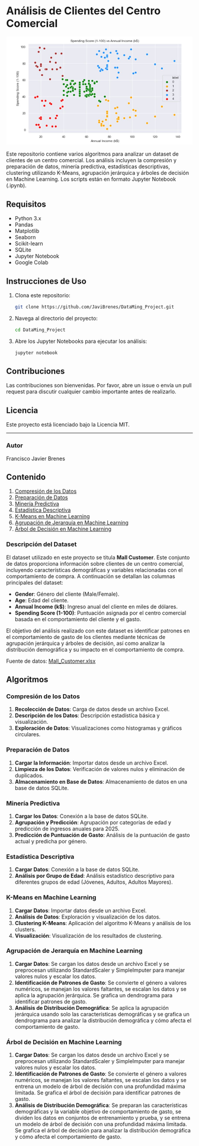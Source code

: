 # Análisis de Clientes del Centro Comercial

![Análisis de Clientes](img/customer_segmentation.jpg)

Este repositorio contiene varios algoritmos para analizar un dataset de clientes de un centro comercial. Los análisis incluyen la compresión y preparación de datos, minería predictiva, estadísticas descriptivas, clustering utilizando K-Means, agrupación jerárquica y árboles de decisión en Machine Learning. Los scripts están en formato Jupyter Notebook (.ipynb).

## Requisitos

- Python 3.x
- Pandas
- Matplotlib
- Seaborn
- Scikit-learn
- SQLite
- Jupyter Notebook
- Google Colab

## Instrucciones de Uso

1. Clona este repositorio: 
    ```bash
   git clone https://github.com/JaviBrenes/DataMing_Project.git
    ```
2. Navega al directorio del proyecto:
    ```bash
    cd DataMing_Project
    ```
3. Abre los Jupyter Notebooks para ejecutar los análisis:
    ```bash
    jupyter notebook
    ```

## Contribuciones

Las contribuciones son bienvenidas. Por favor, abre un issue o envía un pull request para discutir cualquier cambio importante antes de realizarlo.

## Licencia

Este proyecto está licenciado bajo la Licencia MIT.

---

### Autor

Francisco Javier Brenes



## Contenido

1. [Compresión de los Datos](Compresión%20de%20los%20Datos.ipynb)
2. [Preparación de Datos](Preparación%20de%20Datos.ipynb)
3. [Minería Predictiva](Minería%20Predictiva.ipynb)
4. [Estadística Descriptiva](Estadística%20Descriptiva.ipynb)
5. [K-Means en Machine Learning](K-Means%20en%20Machine%20Learning.ipynb)
6. [Agrupación de Jerarquía en Machine Learning](Agrupación%20de%20Jerarquia%20en%20Machine%20Learning.ipynb)
7. [Árbol de Decisión en Machine Learning](Arbol%20decision%20Machine%20Learning.ipynb)

### Descripción del Dataset

El dataset utilizado en este proyecto se titula **Mall Customer**. Este conjunto de datos proporciona información sobre clientes de un centro comercial, incluyendo características demográficas y variables relacionadas con el comportamiento de compra. A continuación se detallan las columnas principales del dataset:

- **Gender**: Género del cliente (Male/Female).
- **Age**: Edad del cliente.
- **Annual Income (k$)**: Ingreso anual del cliente en miles de dólares.
- **Spending Score (1-100)**: Puntuación asignada por el centro comercial basada en el comportamiento del cliente y el gasto.

El objetivo del análisis realizado con este dataset es identificar patrones en el comportamiento de gasto de los clientes mediante técnicas de agrupación jerárquica y árboles de decisión, así como analizar la distribución demográfica y su impacto en el comportamiento de compra.

Fuente de datos: [Mall_Customer.xlsx](https://github.com/JaviBrenes/DataMing_Project/blob/main/Mall_Customer.xlsx)


## Algoritmos

### Compresión de los Datos


1. **Recolección de Datos**: Carga de datos desde un archivo Excel.
2. **Descripción de los Datos**: Descripción estadística básica y visualización.
3. **Exploración de Datos**: Visualizaciones como histogramas y gráficos circulares.

### Preparación de Datos


1. **Cargar la Información**: Importar datos desde un archivo Excel.
2. **Limpieza de los Datos**: Verificación de valores nulos y eliminación de duplicados.
3. **Almacenamiento en Base de Datos**: Almacenamiento de datos en una base de datos SQLite.

### Minería Predictiva


1. **Cargar los Datos**: Conexión a la base de datos SQLite.
2. **Agrupación y Predicción**: Agrupación por categorías de edad y predicción de ingresos anuales para 2025.
3. **Predicción de Puntuación de Gasto**: Análisis de la puntuación de gasto actual y predicha por género.

### Estadística Descriptiva


1. **Cargar Datos**: Conexión a la base de datos SQLite.
2. **Análisis por Grupo de Edad**: Análisis estadístico descriptivo para diferentes grupos de edad (Jóvenes, Adultos, Adultos Mayores).

### K-Means en Machine Learning


1. **Cargar Datos**: Importar datos desde un archivo Excel.
2. **Análisis de Datos**: Exploración y visualización de los datos.
3. **Clustering K-Means**: Aplicación del algoritmo K-Means y análisis de los clusters.
4. **Visualización**: Visualización de los resultados de clustering.

### Agrupación de Jerarquía en Machine Learning


1. **Cargar Datos**: Se cargan los datos desde un archivo Excel y se preprocesan utilizando StandardScaler y SimpleImputer para manejar valores nulos y escalar los datos.
2. **Identificación de Patrones de Gasto**: Se convierte el género a valores numéricos, se manejan los valores faltantes, se escalan los datos y se aplica la agrupación jerárquica. Se grafica un dendrograma para identificar patrones de gasto.
3. **Análisis de Distribución Demográfica**: Se aplica la agrupación jerárquica usando solo las características demográficas y se grafica un dendrograma para analizar la distribución demográfica y cómo afecta el comportamiento de gasto.

### Árbol de Decisión en Machine Learning


1. **Cargar Datos**: Se cargan los datos desde un archivo Excel y se preprocesan utilizando StandardScaler y SimpleImputer para manejar valores nulos y escalar los datos.
2. **Identificación de Patrones de Gasto**: Se convierte el género a valores numéricos, se manejan los valores faltantes, se escalan los datos y se entrena un modelo de árbol de decisión con una profundidad máxima limitada. Se grafica el árbol de decisión para identificar patrones de gasto.
3. **Análisis de Distribución Demográfica**: Se preparan las características demográficas y la variable objetivo de comportamiento de gasto, se dividen los datos en conjuntos de entrenamiento y prueba, y se entrena un modelo de árbol de decisión con una profundidad máxima limitada. Se grafica el árbol de decisión para analizar la distribución demográfica y cómo afecta el comportamiento de gasto.
